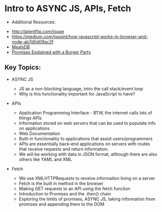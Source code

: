 # Intro to ASYNC JS, APIs, Fetch

* Additional Resources:
 - http://latentflip.com/loupe
 - https://medium.com/jspoint/how-javascript-works-in-browser-and-node-ab7d0d09ac2f
 - [MealsDB](https://www.themealdb.com/api.php)
 - [Promises Explained with a Burger Party](https://fullstackjournal.wordpress.com/2018/07/06/the-promise-js-explained-i-burger-party/)


## Key Topics:

* ASYNC JS
  * JS as a non-blocking language, intro the call stack/event loop
  * Why is this functionality important for JavaScript to have?

* APIs
  * Application Programming Interface - BTW, the internet calls lots of things APIs
  - Information stored on web servers that can be used to populate info on applications
  - Web Documentation
  - Built-in functionality to applications that assist users/programmers
  * APIs are essentially back-end applications on servers with routes that receive requests and return information.
  * We will be working with data in JSON format, although there are also others like YAML and XML

* Fetch
  * We use XMLHTTPRequests to receive information living on a server
  * Fetch is the built in method in the browser
  * Making GET requests to an API using the fetch function
  * Introduction to Promises and the .then() chain
  * Exploring the limits of promises, ASYNC JS, taking information from promises and appending them to the DOM
